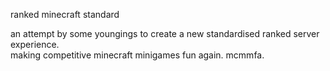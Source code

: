ranked minecraft standard

an attempt by some youngings to create a new standardised ranked server experience. </br>
making competitive minecraft minigames fun again. mcmmfa.
